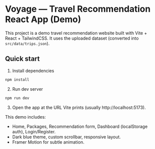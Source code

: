 # Voyage — Travel Recommendation React App (Demo)

This project is a demo travel recommendation website built with Vite + React + TailwindCSS.
It uses the uploaded dataset (converted into `src/data/trips.json`).

## Quick start
1. Install dependencies
```bash
npm install
```
2. Run dev server
```bash
npm run dev
```
3. Open the app at the URL Vite prints (usually http://localhost:5173).

This demo includes:
- Home, Packages, Recommendation form, Dashboard (localStorage auth), Login/Register.
- Dark blue theme, custom scrollbar, responsive layout.
- Framer Motion for subtle animation.
